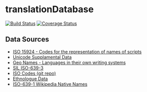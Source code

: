 translationDatabase
===================

[![Build Status](https://travis-ci.org/Door43/translationDatabaseWeb.svg)](https://travis-ci.org/Door43/translationDatabaseWeb)
[![Coverage Status](https://img.shields.io/coveralls/Door43/translationDatabaseWeb.svg)](https://coveralls.io/r/Door43/translationDatabaseWeb)


## Data Sources

* [ISO 15924 - Codes for the representation of names of scripts](http://www.unicode.org/iso15924/iso15924.txt.zip)
* [Unicode Supplamental Data](http://unicode.org/repos/cldr/trunk/common/supplemental/supplementalData.xml)
* [Geo Names - Languages in their own writing systems](http://www.geonames.de/languages.html)
* [SIL ISO-639-3](http://www-01.sil.org/iso639-3/download.asp)
* [ISO Codes (git repo)](https://alioth.debian.org/anonscm/git/iso-codes/iso-codes.git)
* [Ethnologue Data](http://www.ethnologue.com/codes/download-code-tables)
* [ISO-639-1 Wikipedia Native Names](http://en.wikipedia.org/wiki/List_of_ISO_639-1_codes)

